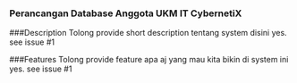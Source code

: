 ### Perancangan Database Anggota UKM IT CybernetiX

###Description
Tolong provide short description tentang system disini yes. see issue #1

###Features
Tolong provide feature apa aj yang mau kita bikin di system ini yes. see issue #1